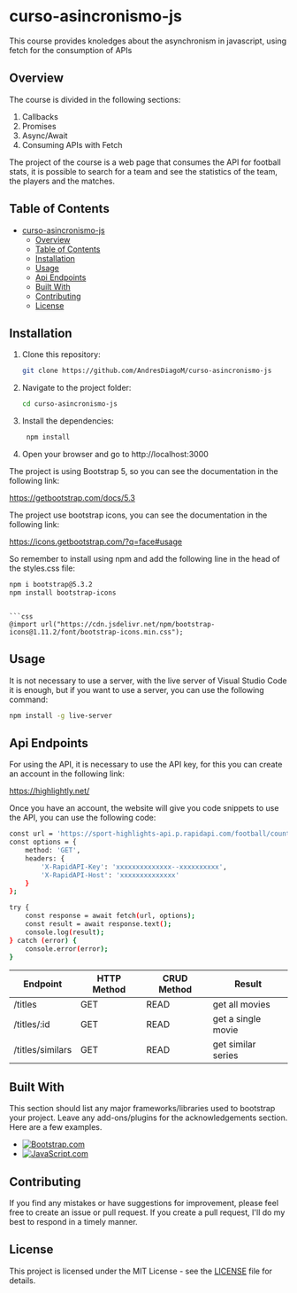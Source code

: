 # curso-asincronismo-js
This course provides knoledges about the asynchronism in javascript, using fetch for the consumption of APIs


## Overview

The course is divided in the following sections:

1. Callbacks
2. Promises
3. Async/Await
4. Consuming APIs with Fetch

The project of the course is a web page that consumes the API for football stats, it is possible to search for a team and see the statistics of the team, the players and the matches.


## Table of Contents

- [curso-asincronismo-js](#curso-asincronismo-js)
  - [Overview](#overview)
  - [Table of Contents](#table-of-contents)
  - [Installation](#installation)
  - [Usage](#usage)
  - [Api Endpoints](#api-endpoints)
  - [Built With](#built-with)
  - [Contributing](#contributing)
  - [License](#license)


## Installation

1. Clone this repository:
   ```bash
   git clone https://github.com/AndresDiagoM/curso-asincronismo-js
2. Navigate to the project folder:
   ```bash
   cd curso-asincronismo-js
   ```
3. Install the dependencies:
   ```bash
    npm install
    ```
4. Open your browser and go to http://localhost:3000

The project is using Bootstrap 5, so you can see the documentation in the following link:

https://getbootstrap.com/docs/5.3

The project use bootstrap icons, you can see the documentation in the following link:

https://icons.getbootstrap.com/?q=face#usage

So remember to install using npm and add the following line in the head of the styles.css file:

```bash
npm i bootstrap@5.3.2
npm install bootstrap-icons
```
```

```css
@import url("https://cdn.jsdelivr.net/npm/bootstrap-icons@1.11.2/font/bootstrap-icons.min.css");
```


## Usage

It is not necessary to use a server, with the live server of Visual Studio Code it is enough, but if you want to use a server, you can use the following command:

```bash
npm install -g live-server
```



## Api Endpoints

For using the API, it is necessary to use the API key, for this you can create an account in the following link:

https://highlightly.net/

Once you have an account, the website will give you code snippets to use the API, you can use the following code:

```bash
const url = 'https://sport-highlights-api.p.rapidapi.com/football/countries?name=France';
const options = {
	method: 'GET',
	headers: {
		'X-RapidAPI-Key': 'xxxxxxxxxxxxxx--xxxxxxxxxx',
		'X-RapidAPI-Host': 'xxxxxxxxxxxxxx'
	}
};

try {
	const response = await fetch(url, options);
	const result = await response.text();
	console.log(result);
} catch (error) {
	console.error(error);
}
```

| Endpoint | HTTP Method | CRUD Method | Result |
| -------- | ----------- | ----------- | ------ |
| /titles | GET | READ | get all movies | 
| /titles/:id | GET | READ | get a single movie |
| /titles/similars | GET |  READ | get similar series |




## Built With

This section should list any major frameworks/libraries used to bootstrap your project. Leave any add-ons/plugins for the acknowledgements section. Here are a few examples.

* [![Bootstrap.com][Bootstrap.com]][Bootstrap-url]
* [![JavaScript.com][JavaScript.com]][JavaScript-url]



## Contributing

If you find any mistakes or have suggestions for improvement, please feel free to create an issue or pull request. If you create a pull request, I'll do my best to respond in a timely manner.

## License

This project is licensed under the MIT License - see the [LICENSE](LICENSE) file for details.


<!-- MARKDOWN LINKS & IMAGES -->
<!-- https://www.markdownguide.org/basic-syntax/#reference-style-links -->
[contributors-shield]: https://img.shields.io/github/contributors/othneildrew/Best-README-Template.svg?style=for-the-badge
[contributors-url]: https://github.com/AndresDiagoM/my-store/graphs/contributors
[forks-shield]: https://img.shields.io/github/forks/othneildrew/Best-README-Template.svg?style=for-the-badge
[forks-url]: https://github.com/nicolaschicaiza/pet_location/tree/develop
[stars-shield]: https://img.shields.io/github/stars/othneildrew/Best-README-Template.svg?style=for-the-badge
[stars-url]: https://github.com/AndresDiagoM/my-store
[issues-shield]: https://img.shields.io/github/issues/othneildrew/Best-README-Template.svg?style=for-the-badge
[issues-url]: https://github.com/AndresDiagoM/my-store/issues
[license-shield]: https://img.shields.io/github/license/othneildrew/Best-README-Template.svg?style=for-the-badge
[license-url]: https://github.com/othneildrew/Best-README-Template/blob/master/LICENSE.txt
[linkedin-shield]: https://img.shields.io/badge/-LinkedIn-black.svg?style=for-the-badge&logo=linkedin&colorB=555
[linkedin-url]: https://www.linkedin.com/in/andres-felipe-diago-matta/
[product-screenshot]: src/assets/images/screenshot.png


[NodeJS.org]: https://img.shields.io/badge/Node.js-43853D?style=for-the-badge&logo=node.js&logoColor=white (NodeJS.org)
[NodeJS-url]: https://nodejs.org/es/ (NodeJS.org)

[Docker.com]: https://img.shields.io/badge/Docker-2CA5E0?style=for-the-badge&logo=docker&logoColor=white (Docker.com)
[Docker-url]: https://www.docker.com/ (Docker.com)

[PostgreSQL.org]: https://img.shields.io/badge/PostgreSQL-316192?style=for-the-badge&logo=postgresql&logoColor=white (PostgreSQL.org)
[PostgreSQL-url]: https://www.postgresql.org/ (PostgreSQL.org)

[Sequelize.org]: https://img.shields.io/badge/Sequelize-52B0E7?style=for-the-badge&logo=sequelize&logoColor=white (Sequelize.org)
[Sequelize-url]: https://sequelize.org/ (Sequelize.org)

[ExpressJS.com]: https://img.shields.io/badge/Express.js-404D59?style=for-the-badge (ExpressJS.com)
[ExpressJS-url]: https://expressjs.com/ (ExpressJS.com)

[JWT.io]: https://img.shields.io/badge/JSON%20Web%20Tokens-000000?style=for-the-badge&logo=json-web-tokens&logoColor=white (JWT.io)
[JWT-url]: https://jwt.io/ (JWT.io)

[PassportJS.com]: https://img.shields.io/badge/Passport.js-34E27A?style=for-the-badge&logo=passport&logoColor=white (PassportJS.com)
[PassportJS-url]: http://www.passportjs.org/ (PassportJS.com)

[Vercel.com]: https://img.shields.io/badge/Vercel-000000?style=for-the-badge&logo=vercel&logoColor=white (Vercel.com)
[Vercel-url]: https://vercel.com/ (Vercel.com)

[Bootstrap.com]: https://img.shields.io/badge/Bootstrap-563D7C?style=for-the-badge&logo=bootstrap&logoColor=white (Bootstrap.com)
[Bootstrap-url]: https://getbootstrap.com/ (Bootstrap.com)

[JavaScript.com]: https://img.shields.io/badge/JavaScript-F7DF1E?style=for-the-badge&logo=javascript&logoColor=black (JavaScript.com)
[JavaScript-url]: https://www.javascript.com/ (JavaScript.com)